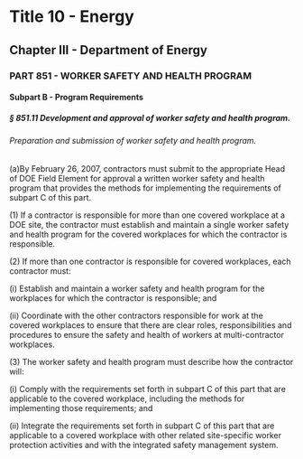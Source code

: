 
# Title 10 - Energy
## Chapter III - Department of Energy
### PART 851 - WORKER SAFETY AND HEALTH PROGRAM
#### Subpart B - Program Requirements
##### § 851.11 Development and approval of worker safety and health program.
###### Preparation and submission of worker safety and health program.

(a)By February 26, 2007, contractors must submit to the appropriate Head of DOE Field Element for approval a written worker safety and health program that provides the methods for implementing the requirements of subpart C of this part.

(1) If a contractor is responsible for more than one covered workplace at a DOE site, the contractor must establish and maintain a single worker safety and health program for the covered workplaces for which the contractor is responsible.

(2) If more than one contractor is responsible for covered workplaces, each contractor must:

(i) Establish and maintain a worker safety and health program for the workplaces for which the contractor is responsible; and

(ii) Coordinate with the other contractors responsible for work at the covered workplaces to ensure that there are clear roles, responsibilities and procedures to ensure the safety and health of workers at multi-contractor workplaces.

(3) The worker safety and health program must describe how the contractor will:

(i) Comply with the requirements set forth in subpart C of this part that are applicable to the covered workplace, including the methods for implementing those requirements; and

(ii) Integrate the requirements set forth in subpart C of this part that are applicable to a covered workplace with other related site-specific worker protection activities and with the integrated safety management system.
